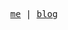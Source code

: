 <p align="center">
  <samp>
    <a href="https://andremonteiro.me">me</a> |
    <a href="https://andremonteiro.me/blog">blog</a>
  </samp>
</p>
